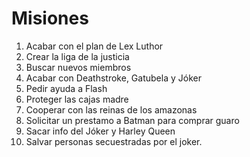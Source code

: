 # Misiones

1. Acabar con el plan de Lex Luthor
2. Crear la liga de la justicia
3. Buscar nuevos miembros
4. Acabar con Deathstroke, Gatubela y Jóker
5. Pedir ayuda a Flash
6. Proteger las cajas madre
7. Cooperar con las reinas de los amazonas
8. Solicitar un prestamo a Batman para comprar guaro
9. Sacar info del Jóker y Harley Queen
10. Salvar personas secuestradas por el joker.
